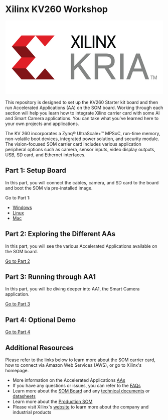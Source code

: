 # Xilinx KV260 Workshop
<img src="/images/xilinx-kria-color-cmyk-logo.jpg">

This repository is designed to set up the KV260 Starter kit board and then run Accelerated Applications (AA) on the SOM board. Working through each section will help you learn how to integrate Xilinx carrier card with some AI and Smart Camera applications. You can take what you've learned here to your own projects and applications. 

The KV 260 incorporates a Zynq® UltraScale+™ MPSoC, run-time memory, non-volatile boot devices, integrated power solution, and security module. The vision-focused SOM carrier card includes various application peripheral options such as camera, sensor inputs, video display outputs, USB, SD card, and Ethernet interfaces.

## Part 1: Setup Board
In this part, you will connect the cables, camera, and SD card to the board and boot the SOM via pre-installed image. 

Go to Part 1: 
 - [Windows](https://github.com/Xilinx/Xilinx_KV260_Workshop/blob/main/Part%201:%20Setup%20Board.md)
 - [Linux](https://github.com/Xilinx/Xilinx_KV260_Workshop/blob/main/Linux%20set-up.md)
 - [Mac](https://github.com/Xilinx/Xilinx_KV260_Workshop/blob/main/Mac%20set-up.md)
 
## Part 2: Exploring the Different AAs
In this part, you will see the various Accelerated Applications available on the SOM board.

[Go to Part 2](https://github.com/Xilinx/Xilinx_KV260_Workshop/blob/main/Part%202:%20Exploring%20the%20Different%20AAs.md)


## Part 3: Running through AA1
In this part, you will be diving deeper into AA1, the Smart Camera application.

[Go to Part 3](https://github.com/Xilinx/Xilinx_KV260_Workshop/blob/main/Part%203:%20Running%20through%20AA1.md)

## Part 4: Optional Demo
[Go to Part 4](https://github.com/Xilinx/Xilinx_KV260_Workshop/blob/main/Part%204:%20Optional%20Demo.md)

## Additional Resources
Please refer to the links below to learn more about the SOM carrier card, how to connect via Amazon Web Services (AWS), or go to Xilinx's homepage.

 - More information on the Accelerated Applications [AAs](https://github.com/Xilinx/Xilinx_KV260_Workshop/blob/main/Accelerated%20Applications.md)
 - If you have any questions or issues, you can refer to the [FAQs](https://github.com/Xilinx/Xilinx_KV260_Workshop/blob/main/FAQ.md)
 - Learn more about the [SOM Board]() and any [technical documents]() or [datasheets]()
 - Learn more about the [Production SOM]()
 - Please visit Xilinx's [website](https://www.xilinx.com/about/company-overview.html) to learn more about the company and industrial products
 
